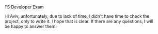 FS Developer Exam 

Hi Aviv, unfortunately, due to lack of time, I didn't have time to check the project, only to write it.
I hope that is clear. If there are any questions, I will be happy to answer them.
